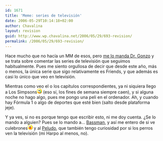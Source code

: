 ```yaml
---
id: 1671
title: 'Meme: series de televisión'
date: 2006-05-29T10:14:18+02:00
author: Chavalina
layout: revision
guid: http://www.wp.chavalina.net/2006/05/29/693-revision/
permalink: /2006/05/29/693-revision/
---
```

Hace mucho que no hac&iacute;a un MM de esos, pero <a href="http://gonzolog.net/2006/05/un-meme-mas/" target="_blank">me lo manda Dr. Gonzo</a> y se trata sobre comentar las series de televisión que seguimos habitualmente. Pues me siento orgullosa de decir que desde este a&ntilde;o, más o menos, la &uacute;nica serie que sigo relativamente es Friends, y que además es casi lo &uacute;nico que veo en televisión.

Mientras como veo el o los cap&iacute;tulos correspondientes, ya ni siquiera llego a Los Simpsons![llorar](/imagenes/emoticonos/llorar.gif) (eso s&iacute;, los fines de semana siempre caen), y si alguna noche no hago algo, pues me pongo una peli en el ordenador. Ah, y cuando hay Fórmula 1 o algo de deportes que esté bien (salto desde plataforma jeje).

Y ya ves, si no es porque tengo que escribir esto, ni me doy cuenta. &iquest;Se lo mando a alguien? Pues se lo mando a… <a href="http://inbasswetrust.blogspot.com/" target="_blank">Bassman</a>, y as&iacute; me entero de si ve culebrones![emo](/imagenes/emoticonos/risa.gif) y al <a href="http://peludin.blogspot.com/" target="_blank">Peludo</a>, que también tengo curiosidad por si los perros ven la televisión (mi Harpo al menos, no).